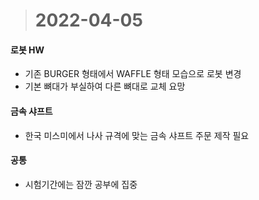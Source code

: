 ># 2022-04-05

#### 로봇 HW
* 기존 BURGER 형태에서 WAFFLE 형태 모습으로 로봇 변경
* 기본 뼈대가 부실하여 다른 뼈대로 교체 요망

#### 금속 샤프트
* 한국 미스미에서 나사 규격에 맞는 금속 샤프트 주문 제작 필요

#### 공통
* 시험기간에는 잠깐 공부에 집중
